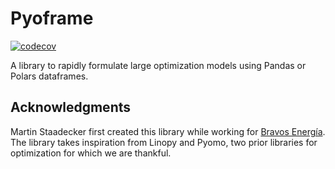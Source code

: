 # Pyoframe

[![codecov](https://codecov.io/gh/staadecker/pyoframe/graph/badge.svg?token=8258XESRYQ)](https://codecov.io/gh/staadecker/pyoframe)

A library to rapidly formulate large optimization models using Pandas or Polars dataframes.

## Acknowledgments

Martin Staadecker first created this library while working for [Bravos Energía](https://en.bravosenergia.com/). The library takes inspiration from Linopy and Pyomo, two prior libraries for optimization for which we are thankful.